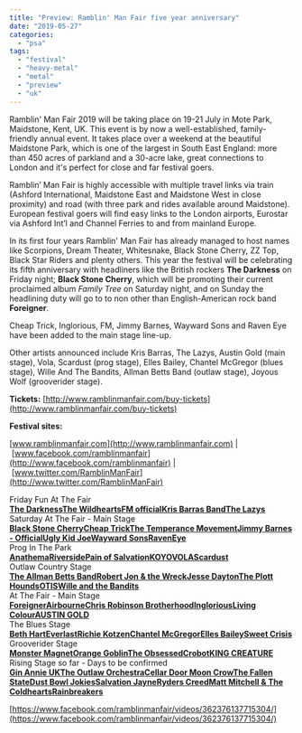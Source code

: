 ```yaml
---
title: "Preview: Ramblin' Man Fair five year anniversary"
date: "2019-05-27"
categories: 
  - "psa"
tags: 
  - "festival"
  - "heavy-metal"
  - "metal"
  - "preview"
  - "uk"
---
```


Ramblin' Man Fair 2019 will be taking place on 19-21 July in Mote Park, Maidstone, Kent, UK. This event is by now a well-established, family-friendly annual event. It takes place over a weekend at the beautiful Maidstone Park, which is one of the largest in South East England: more than 450 acres of parkland and a 30-acre lake, great connections to London and it's perfect for close and far festival goers.

Ramblin’ Man Fair is highly accessible with multiple travel links via train (Ashford International, Maidstone East and Maidstone West in close proximity) and road (with three park and rides available around Maidstone). European festival goers will find easy links to the London airports, Eurostar via Ashford Int’l and Channel Ferries to and from mainland Europe.

In its first four years Ramblin' Man Fair has already managed to host names like Scorpions, Dream Theater, Whitesnake, Black Stone Cherry, ZZ Top, Black Star Riders and plenty others. This year the festival will be celebrating its fifth anniversary with headliners like the British rockers **The Darkness** on Friday night; **Black Stone Cherry**, which will be promoting their current proclaimed album _Family Tree_ on Saturday night, and on Sunday the headlining duty will go to to non other than English-American rock band **Foreigner**.

Cheap Trick, Inglorious, FM, Jimmy Barnes, Wayward Sons and Raven Eye have been added to the main stage line-up.

Other artists announced include Kris Barras, The Lazys, Austin Gold (main stage), Vola, Scardust (prog stage), Elles Bailey, Chantel McGregor (blues stage), Wille And The Bandits, Allman Betts Band (outlaw stage), Joyous Wolf (grooverider stage).

**Tickets:** [http://www.ramblinmanfair.com/buy-tickets](http://www.ramblinmanfair.com/buy-tickets)

**Festival sites:**

[www.ramblinmanfair.com](http://www.ramblinmanfair.com) | [www.facebook.com/ramblinmanfair](http://www.facebook.com/ramblinmanfair) | [www.twitter.com/RamblinManFair](http://www.twitter.com/RamblinManFair)

Friday Fun At The Fair  
[**The Darkness**](https://www.facebook.com/thedarknessofficial/?__xts__%5B0%5D=68.ARC4I6TxKCW8DUQOeRZzSXNKzvWkVjUzVi4vGElw8zx7eu4iOmExtm7nHuDm3VrNxDpBvCaP0gCUDzEcw6GF1YJI39OBCeeL5Yq9b-44rxY_00UH-txQSBb1OQo0Frlq00QsmWAKbY9VRpptKNeTk3QygRksrj_TUsGh9YRgfWtIYCk_rymFzpGvSA2R6MQIIXWolKLI9YKshrN7dshSB6bp2HDC_gWutdVI75FPagu_B6DnidhkY7c3vtX-MshOS9F5gyVTbGriHPhwXRXSMLCPJCrFyea1DokZsr-1KbaSaJXQy2OeKXFH_BzzxtH-qNdQTVnsXXu2XSSYO3fli9ZHAQ)[**The Wildhearts**](https://www.facebook.com/TheWildhearts/?__xts__%5B0%5D=68.ARC4I6TxKCW8DUQOeRZzSXNKzvWkVjUzVi4vGElw8zx7eu4iOmExtm7nHuDm3VrNxDpBvCaP0gCUDzEcw6GF1YJI39OBCeeL5Yq9b-44rxY_00UH-txQSBb1OQo0Frlq00QsmWAKbY9VRpptKNeTk3QygRksrj_TUsGh9YRgfWtIYCk_rymFzpGvSA2R6MQIIXWolKLI9YKshrN7dshSB6bp2HDC_gWutdVI75FPagu_B6DnidhkY7c3vtX-MshOS9F5gyVTbGriHPhwXRXSMLCPJCrFyea1DokZsr-1KbaSaJXQy2OeKXFH_BzzxtH-qNdQTVnsXXu2XSSYO3fli9ZHAQ)[**FM official**](https://www.facebook.com/FMofficial/?__xts__%5B0%5D=68.ARC4I6TxKCW8DUQOeRZzSXNKzvWkVjUzVi4vGElw8zx7eu4iOmExtm7nHuDm3VrNxDpBvCaP0gCUDzEcw6GF1YJI39OBCeeL5Yq9b-44rxY_00UH-txQSBb1OQo0Frlq00QsmWAKbY9VRpptKNeTk3QygRksrj_TUsGh9YRgfWtIYCk_rymFzpGvSA2R6MQIIXWolKLI9YKshrN7dshSB6bp2HDC_gWutdVI75FPagu_B6DnidhkY7c3vtX-MshOS9F5gyVTbGriHPhwXRXSMLCPJCrFyea1DokZsr-1KbaSaJXQy2OeKXFH_BzzxtH-qNdQTVnsXXu2XSSYO3fli9ZHAQ)[**Kris Barras Band**](https://www.facebook.com/krisbarrasband/?__xts__%5B0%5D=68.ARC4I6TxKCW8DUQOeRZzSXNKzvWkVjUzVi4vGElw8zx7eu4iOmExtm7nHuDm3VrNxDpBvCaP0gCUDzEcw6GF1YJI39OBCeeL5Yq9b-44rxY_00UH-txQSBb1OQo0Frlq00QsmWAKbY9VRpptKNeTk3QygRksrj_TUsGh9YRgfWtIYCk_rymFzpGvSA2R6MQIIXWolKLI9YKshrN7dshSB6bp2HDC_gWutdVI75FPagu_B6DnidhkY7c3vtX-MshOS9F5gyVTbGriHPhwXRXSMLCPJCrFyea1DokZsr-1KbaSaJXQy2OeKXFH_BzzxtH-qNdQTVnsXXu2XSSYO3fli9ZHAQ)[**The Lazys**](https://www.facebook.com/thelazysofficial/?__xts__%5B0%5D=68.ARC4I6TxKCW8DUQOeRZzSXNKzvWkVjUzVi4vGElw8zx7eu4iOmExtm7nHuDm3VrNxDpBvCaP0gCUDzEcw6GF1YJI39OBCeeL5Yq9b-44rxY_00UH-txQSBb1OQo0Frlq00QsmWAKbY9VRpptKNeTk3QygRksrj_TUsGh9YRgfWtIYCk_rymFzpGvSA2R6MQIIXWolKLI9YKshrN7dshSB6bp2HDC_gWutdVI75FPagu_B6DnidhkY7c3vtX-MshOS9F5gyVTbGriHPhwXRXSMLCPJCrFyea1DokZsr-1KbaSaJXQy2OeKXFH_BzzxtH-qNdQTVnsXXu2XSSYO3fli9ZHAQ)  
Saturday At The Fair - Main Stage  
[**Black Stone Cherry**](https://www.facebook.com/blackstonecherry/?__xts__%5B0%5D=68.ARC4I6TxKCW8DUQOeRZzSXNKzvWkVjUzVi4vGElw8zx7eu4iOmExtm7nHuDm3VrNxDpBvCaP0gCUDzEcw6GF1YJI39OBCeeL5Yq9b-44rxY_00UH-txQSBb1OQo0Frlq00QsmWAKbY9VRpptKNeTk3QygRksrj_TUsGh9YRgfWtIYCk_rymFzpGvSA2R6MQIIXWolKLI9YKshrN7dshSB6bp2HDC_gWutdVI75FPagu_B6DnidhkY7c3vtX-MshOS9F5gyVTbGriHPhwXRXSMLCPJCrFyea1DokZsr-1KbaSaJXQy2OeKXFH_BzzxtH-qNdQTVnsXXu2XSSYO3fli9ZHAQ)[**Cheap Trick**](https://www.facebook.com/cheaptrick/?__xts__%5B0%5D=68.ARC4I6TxKCW8DUQOeRZzSXNKzvWkVjUzVi4vGElw8zx7eu4iOmExtm7nHuDm3VrNxDpBvCaP0gCUDzEcw6GF1YJI39OBCeeL5Yq9b-44rxY_00UH-txQSBb1OQo0Frlq00QsmWAKbY9VRpptKNeTk3QygRksrj_TUsGh9YRgfWtIYCk_rymFzpGvSA2R6MQIIXWolKLI9YKshrN7dshSB6bp2HDC_gWutdVI75FPagu_B6DnidhkY7c3vtX-MshOS9F5gyVTbGriHPhwXRXSMLCPJCrFyea1DokZsr-1KbaSaJXQy2OeKXFH_BzzxtH-qNdQTVnsXXu2XSSYO3fli9ZHAQ)[**The Temperance Movement**](https://www.facebook.com/TheTemperanceMovement/?__xts__%5B0%5D=68.ARC4I6TxKCW8DUQOeRZzSXNKzvWkVjUzVi4vGElw8zx7eu4iOmExtm7nHuDm3VrNxDpBvCaP0gCUDzEcw6GF1YJI39OBCeeL5Yq9b-44rxY_00UH-txQSBb1OQo0Frlq00QsmWAKbY9VRpptKNeTk3QygRksrj_TUsGh9YRgfWtIYCk_rymFzpGvSA2R6MQIIXWolKLI9YKshrN7dshSB6bp2HDC_gWutdVI75FPagu_B6DnidhkY7c3vtX-MshOS9F5gyVTbGriHPhwXRXSMLCPJCrFyea1DokZsr-1KbaSaJXQy2OeKXFH_BzzxtH-qNdQTVnsXXu2XSSYO3fli9ZHAQ)[**Jimmy Barnes - Official**](https://www.facebook.com/jimmybarnesofficial/?__xts__%5B0%5D=68.ARC4I6TxKCW8DUQOeRZzSXNKzvWkVjUzVi4vGElw8zx7eu4iOmExtm7nHuDm3VrNxDpBvCaP0gCUDzEcw6GF1YJI39OBCeeL5Yq9b-44rxY_00UH-txQSBb1OQo0Frlq00QsmWAKbY9VRpptKNeTk3QygRksrj_TUsGh9YRgfWtIYCk_rymFzpGvSA2R6MQIIXWolKLI9YKshrN7dshSB6bp2HDC_gWutdVI75FPagu_B6DnidhkY7c3vtX-MshOS9F5gyVTbGriHPhwXRXSMLCPJCrFyea1DokZsr-1KbaSaJXQy2OeKXFH_BzzxtH-qNdQTVnsXXu2XSSYO3fli9ZHAQ)[**Ugly Kid Joe**](https://www.facebook.com/uglykidjoetheband/?__xts__%5B0%5D=68.ARC4I6TxKCW8DUQOeRZzSXNKzvWkVjUzVi4vGElw8zx7eu4iOmExtm7nHuDm3VrNxDpBvCaP0gCUDzEcw6GF1YJI39OBCeeL5Yq9b-44rxY_00UH-txQSBb1OQo0Frlq00QsmWAKbY9VRpptKNeTk3QygRksrj_TUsGh9YRgfWtIYCk_rymFzpGvSA2R6MQIIXWolKLI9YKshrN7dshSB6bp2HDC_gWutdVI75FPagu_B6DnidhkY7c3vtX-MshOS9F5gyVTbGriHPhwXRXSMLCPJCrFyea1DokZsr-1KbaSaJXQy2OeKXFH_BzzxtH-qNdQTVnsXXu2XSSYO3fli9ZHAQ)[**Wayward Sons**](https://www.facebook.com/waywardsonsbanduk/?__xts__%5B0%5D=68.ARC4I6TxKCW8DUQOeRZzSXNKzvWkVjUzVi4vGElw8zx7eu4iOmExtm7nHuDm3VrNxDpBvCaP0gCUDzEcw6GF1YJI39OBCeeL5Yq9b-44rxY_00UH-txQSBb1OQo0Frlq00QsmWAKbY9VRpptKNeTk3QygRksrj_TUsGh9YRgfWtIYCk_rymFzpGvSA2R6MQIIXWolKLI9YKshrN7dshSB6bp2HDC_gWutdVI75FPagu_B6DnidhkY7c3vtX-MshOS9F5gyVTbGriHPhwXRXSMLCPJCrFyea1DokZsr-1KbaSaJXQy2OeKXFH_BzzxtH-qNdQTVnsXXu2XSSYO3fli9ZHAQ)[**RavenEye**](https://www.facebook.com/ItsRavenEye/?__xts__%5B0%5D=68.ARC4I6TxKCW8DUQOeRZzSXNKzvWkVjUzVi4vGElw8zx7eu4iOmExtm7nHuDm3VrNxDpBvCaP0gCUDzEcw6GF1YJI39OBCeeL5Yq9b-44rxY_00UH-txQSBb1OQo0Frlq00QsmWAKbY9VRpptKNeTk3QygRksrj_TUsGh9YRgfWtIYCk_rymFzpGvSA2R6MQIIXWolKLI9YKshrN7dshSB6bp2HDC_gWutdVI75FPagu_B6DnidhkY7c3vtX-MshOS9F5gyVTbGriHPhwXRXSMLCPJCrFyea1DokZsr-1KbaSaJXQy2OeKXFH_BzzxtH-qNdQTVnsXXu2XSSYO3fli9ZHAQ)  
Prog In The Park  
[**Anathema**](https://www.facebook.com/anathemamusic/?__xts__%5B0%5D=68.ARC4I6TxKCW8DUQOeRZzSXNKzvWkVjUzVi4vGElw8zx7eu4iOmExtm7nHuDm3VrNxDpBvCaP0gCUDzEcw6GF1YJI39OBCeeL5Yq9b-44rxY_00UH-txQSBb1OQo0Frlq00QsmWAKbY9VRpptKNeTk3QygRksrj_TUsGh9YRgfWtIYCk_rymFzpGvSA2R6MQIIXWolKLI9YKshrN7dshSB6bp2HDC_gWutdVI75FPagu_B6DnidhkY7c3vtX-MshOS9F5gyVTbGriHPhwXRXSMLCPJCrFyea1DokZsr-1KbaSaJXQy2OeKXFH_BzzxtH-qNdQTVnsXXu2XSSYO3fli9ZHAQ)[**Riverside**](https://www.facebook.com/Riversidepl/?__xts__%5B0%5D=68.ARC4I6TxKCW8DUQOeRZzSXNKzvWkVjUzVi4vGElw8zx7eu4iOmExtm7nHuDm3VrNxDpBvCaP0gCUDzEcw6GF1YJI39OBCeeL5Yq9b-44rxY_00UH-txQSBb1OQo0Frlq00QsmWAKbY9VRpptKNeTk3QygRksrj_TUsGh9YRgfWtIYCk_rymFzpGvSA2R6MQIIXWolKLI9YKshrN7dshSB6bp2HDC_gWutdVI75FPagu_B6DnidhkY7c3vtX-MshOS9F5gyVTbGriHPhwXRXSMLCPJCrFyea1DokZsr-1KbaSaJXQy2OeKXFH_BzzxtH-qNdQTVnsXXu2XSSYO3fli9ZHAQ)[**Pain of Salvation**](https://www.facebook.com/Painofsalvation/?__xts__%5B0%5D=68.ARC4I6TxKCW8DUQOeRZzSXNKzvWkVjUzVi4vGElw8zx7eu4iOmExtm7nHuDm3VrNxDpBvCaP0gCUDzEcw6GF1YJI39OBCeeL5Yq9b-44rxY_00UH-txQSBb1OQo0Frlq00QsmWAKbY9VRpptKNeTk3QygRksrj_TUsGh9YRgfWtIYCk_rymFzpGvSA2R6MQIIXWolKLI9YKshrN7dshSB6bp2HDC_gWutdVI75FPagu_B6DnidhkY7c3vtX-MshOS9F5gyVTbGriHPhwXRXSMLCPJCrFyea1DokZsr-1KbaSaJXQy2OeKXFH_BzzxtH-qNdQTVnsXXu2XSSYO3fli9ZHAQ)[**KOYO**](https://www.facebook.com/koyoband/?__xts__%5B0%5D=68.ARC4I6TxKCW8DUQOeRZzSXNKzvWkVjUzVi4vGElw8zx7eu4iOmExtm7nHuDm3VrNxDpBvCaP0gCUDzEcw6GF1YJI39OBCeeL5Yq9b-44rxY_00UH-txQSBb1OQo0Frlq00QsmWAKbY9VRpptKNeTk3QygRksrj_TUsGh9YRgfWtIYCk_rymFzpGvSA2R6MQIIXWolKLI9YKshrN7dshSB6bp2HDC_gWutdVI75FPagu_B6DnidhkY7c3vtX-MshOS9F5gyVTbGriHPhwXRXSMLCPJCrFyea1DokZsr-1KbaSaJXQy2OeKXFH_BzzxtH-qNdQTVnsXXu2XSSYO3fli9ZHAQ)[**VOLA**](https://www.facebook.com/volaband/?__xts__%5B0%5D=68.ARC4I6TxKCW8DUQOeRZzSXNKzvWkVjUzVi4vGElw8zx7eu4iOmExtm7nHuDm3VrNxDpBvCaP0gCUDzEcw6GF1YJI39OBCeeL5Yq9b-44rxY_00UH-txQSBb1OQo0Frlq00QsmWAKbY9VRpptKNeTk3QygRksrj_TUsGh9YRgfWtIYCk_rymFzpGvSA2R6MQIIXWolKLI9YKshrN7dshSB6bp2HDC_gWutdVI75FPagu_B6DnidhkY7c3vtX-MshOS9F5gyVTbGriHPhwXRXSMLCPJCrFyea1DokZsr-1KbaSaJXQy2OeKXFH_BzzxtH-qNdQTVnsXXu2XSSYO3fli9ZHAQ)[**Scardust**](https://www.facebook.com/ScardustOfficial/?__xts__%5B0%5D=68.ARC4I6TxKCW8DUQOeRZzSXNKzvWkVjUzVi4vGElw8zx7eu4iOmExtm7nHuDm3VrNxDpBvCaP0gCUDzEcw6GF1YJI39OBCeeL5Yq9b-44rxY_00UH-txQSBb1OQo0Frlq00QsmWAKbY9VRpptKNeTk3QygRksrj_TUsGh9YRgfWtIYCk_rymFzpGvSA2R6MQIIXWolKLI9YKshrN7dshSB6bp2HDC_gWutdVI75FPagu_B6DnidhkY7c3vtX-MshOS9F5gyVTbGriHPhwXRXSMLCPJCrFyea1DokZsr-1KbaSaJXQy2OeKXFH_BzzxtH-qNdQTVnsXXu2XSSYO3fli9ZHAQ)  
Outlaw Country Stage  
[**The Allman Betts Band**](https://www.facebook.com/AllmanBettsBand/?__xts__%5B0%5D=68.ARC4I6TxKCW8DUQOeRZzSXNKzvWkVjUzVi4vGElw8zx7eu4iOmExtm7nHuDm3VrNxDpBvCaP0gCUDzEcw6GF1YJI39OBCeeL5Yq9b-44rxY_00UH-txQSBb1OQo0Frlq00QsmWAKbY9VRpptKNeTk3QygRksrj_TUsGh9YRgfWtIYCk_rymFzpGvSA2R6MQIIXWolKLI9YKshrN7dshSB6bp2HDC_gWutdVI75FPagu_B6DnidhkY7c3vtX-MshOS9F5gyVTbGriHPhwXRXSMLCPJCrFyea1DokZsr-1KbaSaJXQy2OeKXFH_BzzxtH-qNdQTVnsXXu2XSSYO3fli9ZHAQ)[**Robert Jon & the Wreck**](https://www.facebook.com/Robertjonandthewreck/?__xts__%5B0%5D=68.ARC4I6TxKCW8DUQOeRZzSXNKzvWkVjUzVi4vGElw8zx7eu4iOmExtm7nHuDm3VrNxDpBvCaP0gCUDzEcw6GF1YJI39OBCeeL5Yq9b-44rxY_00UH-txQSBb1OQo0Frlq00QsmWAKbY9VRpptKNeTk3QygRksrj_TUsGh9YRgfWtIYCk_rymFzpGvSA2R6MQIIXWolKLI9YKshrN7dshSB6bp2HDC_gWutdVI75FPagu_B6DnidhkY7c3vtX-MshOS9F5gyVTbGriHPhwXRXSMLCPJCrFyea1DokZsr-1KbaSaJXQy2OeKXFH_BzzxtH-qNdQTVnsXXu2XSSYO3fli9ZHAQ)[**Jesse Dayton**](https://www.facebook.com/JesseDaytonHardcharger/?__xts__%5B0%5D=68.ARC4I6TxKCW8DUQOeRZzSXNKzvWkVjUzVi4vGElw8zx7eu4iOmExtm7nHuDm3VrNxDpBvCaP0gCUDzEcw6GF1YJI39OBCeeL5Yq9b-44rxY_00UH-txQSBb1OQo0Frlq00QsmWAKbY9VRpptKNeTk3QygRksrj_TUsGh9YRgfWtIYCk_rymFzpGvSA2R6MQIIXWolKLI9YKshrN7dshSB6bp2HDC_gWutdVI75FPagu_B6DnidhkY7c3vtX-MshOS9F5gyVTbGriHPhwXRXSMLCPJCrFyea1DokZsr-1KbaSaJXQy2OeKXFH_BzzxtH-qNdQTVnsXXu2XSSYO3fli9ZHAQ)[**The Plott Hounds**](https://www.facebook.com/theplotthounds/?__xts__%5B0%5D=68.ARC4I6TxKCW8DUQOeRZzSXNKzvWkVjUzVi4vGElw8zx7eu4iOmExtm7nHuDm3VrNxDpBvCaP0gCUDzEcw6GF1YJI39OBCeeL5Yq9b-44rxY_00UH-txQSBb1OQo0Frlq00QsmWAKbY9VRpptKNeTk3QygRksrj_TUsGh9YRgfWtIYCk_rymFzpGvSA2R6MQIIXWolKLI9YKshrN7dshSB6bp2HDC_gWutdVI75FPagu_B6DnidhkY7c3vtX-MshOS9F5gyVTbGriHPhwXRXSMLCPJCrFyea1DokZsr-1KbaSaJXQy2OeKXFH_BzzxtH-qNdQTVnsXXu2XSSYO3fli9ZHAQ)[**OTIS**](https://www.facebook.com/theotisband/?__xts__%5B0%5D=68.ARC4I6TxKCW8DUQOeRZzSXNKzvWkVjUzVi4vGElw8zx7eu4iOmExtm7nHuDm3VrNxDpBvCaP0gCUDzEcw6GF1YJI39OBCeeL5Yq9b-44rxY_00UH-txQSBb1OQo0Frlq00QsmWAKbY9VRpptKNeTk3QygRksrj_TUsGh9YRgfWtIYCk_rymFzpGvSA2R6MQIIXWolKLI9YKshrN7dshSB6bp2HDC_gWutdVI75FPagu_B6DnidhkY7c3vtX-MshOS9F5gyVTbGriHPhwXRXSMLCPJCrFyea1DokZsr-1KbaSaJXQy2OeKXFH_BzzxtH-qNdQTVnsXXu2XSSYO3fli9ZHAQ)[**Wille and the Bandits**](https://www.facebook.com/willeandthebandits.official/?__xts__%5B0%5D=68.ARC4I6TxKCW8DUQOeRZzSXNKzvWkVjUzVi4vGElw8zx7eu4iOmExtm7nHuDm3VrNxDpBvCaP0gCUDzEcw6GF1YJI39OBCeeL5Yq9b-44rxY_00UH-txQSBb1OQo0Frlq00QsmWAKbY9VRpptKNeTk3QygRksrj_TUsGh9YRgfWtIYCk_rymFzpGvSA2R6MQIIXWolKLI9YKshrN7dshSB6bp2HDC_gWutdVI75FPagu_B6DnidhkY7c3vtX-MshOS9F5gyVTbGriHPhwXRXSMLCPJCrFyea1DokZsr-1KbaSaJXQy2OeKXFH_BzzxtH-qNdQTVnsXXu2XSSYO3fli9ZHAQ)  
At The Fair - Main Stage  
[**Foreigner**](https://www.facebook.com/Foreigner/?__xts__%5B0%5D=68.ARC4I6TxKCW8DUQOeRZzSXNKzvWkVjUzVi4vGElw8zx7eu4iOmExtm7nHuDm3VrNxDpBvCaP0gCUDzEcw6GF1YJI39OBCeeL5Yq9b-44rxY_00UH-txQSBb1OQo0Frlq00QsmWAKbY9VRpptKNeTk3QygRksrj_TUsGh9YRgfWtIYCk_rymFzpGvSA2R6MQIIXWolKLI9YKshrN7dshSB6bp2HDC_gWutdVI75FPagu_B6DnidhkY7c3vtX-MshOS9F5gyVTbGriHPhwXRXSMLCPJCrFyea1DokZsr-1KbaSaJXQy2OeKXFH_BzzxtH-qNdQTVnsXXu2XSSYO3fli9ZHAQ)[**Airbourne**](https://www.facebook.com/airbournerock/?__xts__%5B0%5D=68.ARC4I6TxKCW8DUQOeRZzSXNKzvWkVjUzVi4vGElw8zx7eu4iOmExtm7nHuDm3VrNxDpBvCaP0gCUDzEcw6GF1YJI39OBCeeL5Yq9b-44rxY_00UH-txQSBb1OQo0Frlq00QsmWAKbY9VRpptKNeTk3QygRksrj_TUsGh9YRgfWtIYCk_rymFzpGvSA2R6MQIIXWolKLI9YKshrN7dshSB6bp2HDC_gWutdVI75FPagu_B6DnidhkY7c3vtX-MshOS9F5gyVTbGriHPhwXRXSMLCPJCrFyea1DokZsr-1KbaSaJXQy2OeKXFH_BzzxtH-qNdQTVnsXXu2XSSYO3fli9ZHAQ)[**Chris Robinson Brotherhood**](https://www.facebook.com/CRBrotherhood/?__xts__%5B0%5D=68.ARC4I6TxKCW8DUQOeRZzSXNKzvWkVjUzVi4vGElw8zx7eu4iOmExtm7nHuDm3VrNxDpBvCaP0gCUDzEcw6GF1YJI39OBCeeL5Yq9b-44rxY_00UH-txQSBb1OQo0Frlq00QsmWAKbY9VRpptKNeTk3QygRksrj_TUsGh9YRgfWtIYCk_rymFzpGvSA2R6MQIIXWolKLI9YKshrN7dshSB6bp2HDC_gWutdVI75FPagu_B6DnidhkY7c3vtX-MshOS9F5gyVTbGriHPhwXRXSMLCPJCrFyea1DokZsr-1KbaSaJXQy2OeKXFH_BzzxtH-qNdQTVnsXXu2XSSYO3fli9ZHAQ)[**Inglorious**](https://www.facebook.com/weareinglorious/?__xts__%5B0%5D=68.ARC4I6TxKCW8DUQOeRZzSXNKzvWkVjUzVi4vGElw8zx7eu4iOmExtm7nHuDm3VrNxDpBvCaP0gCUDzEcw6GF1YJI39OBCeeL5Yq9b-44rxY_00UH-txQSBb1OQo0Frlq00QsmWAKbY9VRpptKNeTk3QygRksrj_TUsGh9YRgfWtIYCk_rymFzpGvSA2R6MQIIXWolKLI9YKshrN7dshSB6bp2HDC_gWutdVI75FPagu_B6DnidhkY7c3vtX-MshOS9F5gyVTbGriHPhwXRXSMLCPJCrFyea1DokZsr-1KbaSaJXQy2OeKXFH_BzzxtH-qNdQTVnsXXu2XSSYO3fli9ZHAQ)[**Living Colour**](https://www.facebook.com/LivingColour/?__xts__%5B0%5D=68.ARC4I6TxKCW8DUQOeRZzSXNKzvWkVjUzVi4vGElw8zx7eu4iOmExtm7nHuDm3VrNxDpBvCaP0gCUDzEcw6GF1YJI39OBCeeL5Yq9b-44rxY_00UH-txQSBb1OQo0Frlq00QsmWAKbY9VRpptKNeTk3QygRksrj_TUsGh9YRgfWtIYCk_rymFzpGvSA2R6MQIIXWolKLI9YKshrN7dshSB6bp2HDC_gWutdVI75FPagu_B6DnidhkY7c3vtX-MshOS9F5gyVTbGriHPhwXRXSMLCPJCrFyea1DokZsr-1KbaSaJXQy2OeKXFH_BzzxtH-qNdQTVnsXXu2XSSYO3fli9ZHAQ)[**AUSTIN GOLD**](https://www.facebook.com/AustinGoldBand/?__xts__%5B0%5D=68.ARC4I6TxKCW8DUQOeRZzSXNKzvWkVjUzVi4vGElw8zx7eu4iOmExtm7nHuDm3VrNxDpBvCaP0gCUDzEcw6GF1YJI39OBCeeL5Yq9b-44rxY_00UH-txQSBb1OQo0Frlq00QsmWAKbY9VRpptKNeTk3QygRksrj_TUsGh9YRgfWtIYCk_rymFzpGvSA2R6MQIIXWolKLI9YKshrN7dshSB6bp2HDC_gWutdVI75FPagu_B6DnidhkY7c3vtX-MshOS9F5gyVTbGriHPhwXRXSMLCPJCrFyea1DokZsr-1KbaSaJXQy2OeKXFH_BzzxtH-qNdQTVnsXXu2XSSYO3fli9ZHAQ)  
The Blues Stage  
[**Beth Hart**](https://www.facebook.com/officialbethhart/?__xts__%5B0%5D=68.ARC4I6TxKCW8DUQOeRZzSXNKzvWkVjUzVi4vGElw8zx7eu4iOmExtm7nHuDm3VrNxDpBvCaP0gCUDzEcw6GF1YJI39OBCeeL5Yq9b-44rxY_00UH-txQSBb1OQo0Frlq00QsmWAKbY9VRpptKNeTk3QygRksrj_TUsGh9YRgfWtIYCk_rymFzpGvSA2R6MQIIXWolKLI9YKshrN7dshSB6bp2HDC_gWutdVI75FPagu_B6DnidhkY7c3vtX-MshOS9F5gyVTbGriHPhwXRXSMLCPJCrFyea1DokZsr-1KbaSaJXQy2OeKXFH_BzzxtH-qNdQTVnsXXu2XSSYO3fli9ZHAQ)[**Everlast**](https://www.facebook.com/everlastmusic/?__xts__%5B0%5D=68.ARC4I6TxKCW8DUQOeRZzSXNKzvWkVjUzVi4vGElw8zx7eu4iOmExtm7nHuDm3VrNxDpBvCaP0gCUDzEcw6GF1YJI39OBCeeL5Yq9b-44rxY_00UH-txQSBb1OQo0Frlq00QsmWAKbY9VRpptKNeTk3QygRksrj_TUsGh9YRgfWtIYCk_rymFzpGvSA2R6MQIIXWolKLI9YKshrN7dshSB6bp2HDC_gWutdVI75FPagu_B6DnidhkY7c3vtX-MshOS9F5gyVTbGriHPhwXRXSMLCPJCrFyea1DokZsr-1KbaSaJXQy2OeKXFH_BzzxtH-qNdQTVnsXXu2XSSYO3fli9ZHAQ)[**Richie Kotzen**](https://www.facebook.com/richiekotzenmusic/?__xts__%5B0%5D=68.ARC4I6TxKCW8DUQOeRZzSXNKzvWkVjUzVi4vGElw8zx7eu4iOmExtm7nHuDm3VrNxDpBvCaP0gCUDzEcw6GF1YJI39OBCeeL5Yq9b-44rxY_00UH-txQSBb1OQo0Frlq00QsmWAKbY9VRpptKNeTk3QygRksrj_TUsGh9YRgfWtIYCk_rymFzpGvSA2R6MQIIXWolKLI9YKshrN7dshSB6bp2HDC_gWutdVI75FPagu_B6DnidhkY7c3vtX-MshOS9F5gyVTbGriHPhwXRXSMLCPJCrFyea1DokZsr-1KbaSaJXQy2OeKXFH_BzzxtH-qNdQTVnsXXu2XSSYO3fli9ZHAQ)[**Chantel McGregor**](https://www.facebook.com/chantelmcgregor.co.uk/?__xts__%5B0%5D=68.ARC4I6TxKCW8DUQOeRZzSXNKzvWkVjUzVi4vGElw8zx7eu4iOmExtm7nHuDm3VrNxDpBvCaP0gCUDzEcw6GF1YJI39OBCeeL5Yq9b-44rxY_00UH-txQSBb1OQo0Frlq00QsmWAKbY9VRpptKNeTk3QygRksrj_TUsGh9YRgfWtIYCk_rymFzpGvSA2R6MQIIXWolKLI9YKshrN7dshSB6bp2HDC_gWutdVI75FPagu_B6DnidhkY7c3vtX-MshOS9F5gyVTbGriHPhwXRXSMLCPJCrFyea1DokZsr-1KbaSaJXQy2OeKXFH_BzzxtH-qNdQTVnsXXu2XSSYO3fli9ZHAQ)[**Elles Bailey**](https://www.facebook.com/ellesbailey/?__xts__%5B0%5D=68.ARC4I6TxKCW8DUQOeRZzSXNKzvWkVjUzVi4vGElw8zx7eu4iOmExtm7nHuDm3VrNxDpBvCaP0gCUDzEcw6GF1YJI39OBCeeL5Yq9b-44rxY_00UH-txQSBb1OQo0Frlq00QsmWAKbY9VRpptKNeTk3QygRksrj_TUsGh9YRgfWtIYCk_rymFzpGvSA2R6MQIIXWolKLI9YKshrN7dshSB6bp2HDC_gWutdVI75FPagu_B6DnidhkY7c3vtX-MshOS9F5gyVTbGriHPhwXRXSMLCPJCrFyea1DokZsr-1KbaSaJXQy2OeKXFH_BzzxtH-qNdQTVnsXXu2XSSYO3fli9ZHAQ)[**Sweet Crisis**](https://www.facebook.com/sweetcrisisband/?__xts__%5B0%5D=68.ARC4I6TxKCW8DUQOeRZzSXNKzvWkVjUzVi4vGElw8zx7eu4iOmExtm7nHuDm3VrNxDpBvCaP0gCUDzEcw6GF1YJI39OBCeeL5Yq9b-44rxY_00UH-txQSBb1OQo0Frlq00QsmWAKbY9VRpptKNeTk3QygRksrj_TUsGh9YRgfWtIYCk_rymFzpGvSA2R6MQIIXWolKLI9YKshrN7dshSB6bp2HDC_gWutdVI75FPagu_B6DnidhkY7c3vtX-MshOS9F5gyVTbGriHPhwXRXSMLCPJCrFyea1DokZsr-1KbaSaJXQy2OeKXFH_BzzxtH-qNdQTVnsXXu2XSSYO3fli9ZHAQ)  
Grooverider Stage  
[**Monster Magnet**](https://www.facebook.com/monstermagnet/?__xts__%5B0%5D=68.ARC4I6TxKCW8DUQOeRZzSXNKzvWkVjUzVi4vGElw8zx7eu4iOmExtm7nHuDm3VrNxDpBvCaP0gCUDzEcw6GF1YJI39OBCeeL5Yq9b-44rxY_00UH-txQSBb1OQo0Frlq00QsmWAKbY9VRpptKNeTk3QygRksrj_TUsGh9YRgfWtIYCk_rymFzpGvSA2R6MQIIXWolKLI9YKshrN7dshSB6bp2HDC_gWutdVI75FPagu_B6DnidhkY7c3vtX-MshOS9F5gyVTbGriHPhwXRXSMLCPJCrFyea1DokZsr-1KbaSaJXQy2OeKXFH_BzzxtH-qNdQTVnsXXu2XSSYO3fli9ZHAQ)[**Orange Goblin**](https://www.facebook.com/orangegoblinofficial/?__xts__%5B0%5D=68.ARC4I6TxKCW8DUQOeRZzSXNKzvWkVjUzVi4vGElw8zx7eu4iOmExtm7nHuDm3VrNxDpBvCaP0gCUDzEcw6GF1YJI39OBCeeL5Yq9b-44rxY_00UH-txQSBb1OQo0Frlq00QsmWAKbY9VRpptKNeTk3QygRksrj_TUsGh9YRgfWtIYCk_rymFzpGvSA2R6MQIIXWolKLI9YKshrN7dshSB6bp2HDC_gWutdVI75FPagu_B6DnidhkY7c3vtX-MshOS9F5gyVTbGriHPhwXRXSMLCPJCrFyea1DokZsr-1KbaSaJXQy2OeKXFH_BzzxtH-qNdQTVnsXXu2XSSYO3fli9ZHAQ)[**The Obsessed**](https://www.facebook.com/TheObsessedOfficial/?__xts__%5B0%5D=68.ARC4I6TxKCW8DUQOeRZzSXNKzvWkVjUzVi4vGElw8zx7eu4iOmExtm7nHuDm3VrNxDpBvCaP0gCUDzEcw6GF1YJI39OBCeeL5Yq9b-44rxY_00UH-txQSBb1OQo0Frlq00QsmWAKbY9VRpptKNeTk3QygRksrj_TUsGh9YRgfWtIYCk_rymFzpGvSA2R6MQIIXWolKLI9YKshrN7dshSB6bp2HDC_gWutdVI75FPagu_B6DnidhkY7c3vtX-MshOS9F5gyVTbGriHPhwXRXSMLCPJCrFyea1DokZsr-1KbaSaJXQy2OeKXFH_BzzxtH-qNdQTVnsXXu2XSSYO3fli9ZHAQ)[**Crobot**](https://www.facebook.com/Crobotband/?__xts__%5B0%5D=68.ARC4I6TxKCW8DUQOeRZzSXNKzvWkVjUzVi4vGElw8zx7eu4iOmExtm7nHuDm3VrNxDpBvCaP0gCUDzEcw6GF1YJI39OBCeeL5Yq9b-44rxY_00UH-txQSBb1OQo0Frlq00QsmWAKbY9VRpptKNeTk3QygRksrj_TUsGh9YRgfWtIYCk_rymFzpGvSA2R6MQIIXWolKLI9YKshrN7dshSB6bp2HDC_gWutdVI75FPagu_B6DnidhkY7c3vtX-MshOS9F5gyVTbGriHPhwXRXSMLCPJCrFyea1DokZsr-1KbaSaJXQy2OeKXFH_BzzxtH-qNdQTVnsXXu2XSSYO3fli9ZHAQ)[**KING CREATURE**](https://www.facebook.com/KingCreature/?__xts__%5B0%5D=68.ARC4I6TxKCW8DUQOeRZzSXNKzvWkVjUzVi4vGElw8zx7eu4iOmExtm7nHuDm3VrNxDpBvCaP0gCUDzEcw6GF1YJI39OBCeeL5Yq9b-44rxY_00UH-txQSBb1OQo0Frlq00QsmWAKbY9VRpptKNeTk3QygRksrj_TUsGh9YRgfWtIYCk_rymFzpGvSA2R6MQIIXWolKLI9YKshrN7dshSB6bp2HDC_gWutdVI75FPagu_B6DnidhkY7c3vtX-MshOS9F5gyVTbGriHPhwXRXSMLCPJCrFyea1DokZsr-1KbaSaJXQy2OeKXFH_BzzxtH-qNdQTVnsXXu2XSSYO3fli9ZHAQ)  
Rising Stage so far - Days to be confirmed  
[**Gin Annie UK**](https://www.facebook.com/GinAnnieUK/?__xts__%5B0%5D=68.ARC4I6TxKCW8DUQOeRZzSXNKzvWkVjUzVi4vGElw8zx7eu4iOmExtm7nHuDm3VrNxDpBvCaP0gCUDzEcw6GF1YJI39OBCeeL5Yq9b-44rxY_00UH-txQSBb1OQo0Frlq00QsmWAKbY9VRpptKNeTk3QygRksrj_TUsGh9YRgfWtIYCk_rymFzpGvSA2R6MQIIXWolKLI9YKshrN7dshSB6bp2HDC_gWutdVI75FPagu_B6DnidhkY7c3vtX-MshOS9F5gyVTbGriHPhwXRXSMLCPJCrFyea1DokZsr-1KbaSaJXQy2OeKXFH_BzzxtH-qNdQTVnsXXu2XSSYO3fli9ZHAQ)[**The Outlaw Orchestra**](https://www.facebook.com/theoutlaworchestra/?__xts__%5B0%5D=68.ARC4I6TxKCW8DUQOeRZzSXNKzvWkVjUzVi4vGElw8zx7eu4iOmExtm7nHuDm3VrNxDpBvCaP0gCUDzEcw6GF1YJI39OBCeeL5Yq9b-44rxY_00UH-txQSBb1OQo0Frlq00QsmWAKbY9VRpptKNeTk3QygRksrj_TUsGh9YRgfWtIYCk_rymFzpGvSA2R6MQIIXWolKLI9YKshrN7dshSB6bp2HDC_gWutdVI75FPagu_B6DnidhkY7c3vtX-MshOS9F5gyVTbGriHPhwXRXSMLCPJCrFyea1DokZsr-1KbaSaJXQy2OeKXFH_BzzxtH-qNdQTVnsXXu2XSSYO3fli9ZHAQ)[**Cellar Door Moon Crow**](https://www.facebook.com/cellardoormooncrow/?__xts__%5B0%5D=68.ARC4I6TxKCW8DUQOeRZzSXNKzvWkVjUzVi4vGElw8zx7eu4iOmExtm7nHuDm3VrNxDpBvCaP0gCUDzEcw6GF1YJI39OBCeeL5Yq9b-44rxY_00UH-txQSBb1OQo0Frlq00QsmWAKbY9VRpptKNeTk3QygRksrj_TUsGh9YRgfWtIYCk_rymFzpGvSA2R6MQIIXWolKLI9YKshrN7dshSB6bp2HDC_gWutdVI75FPagu_B6DnidhkY7c3vtX-MshOS9F5gyVTbGriHPhwXRXSMLCPJCrFyea1DokZsr-1KbaSaJXQy2OeKXFH_BzzxtH-qNdQTVnsXXu2XSSYO3fli9ZHAQ)[**The Fallen State**](https://www.facebook.com/thefallenstate/?__xts__%5B0%5D=68.ARC4I6TxKCW8DUQOeRZzSXNKzvWkVjUzVi4vGElw8zx7eu4iOmExtm7nHuDm3VrNxDpBvCaP0gCUDzEcw6GF1YJI39OBCeeL5Yq9b-44rxY_00UH-txQSBb1OQo0Frlq00QsmWAKbY9VRpptKNeTk3QygRksrj_TUsGh9YRgfWtIYCk_rymFzpGvSA2R6MQIIXWolKLI9YKshrN7dshSB6bp2HDC_gWutdVI75FPagu_B6DnidhkY7c3vtX-MshOS9F5gyVTbGriHPhwXRXSMLCPJCrFyea1DokZsr-1KbaSaJXQy2OeKXFH_BzzxtH-qNdQTVnsXXu2XSSYO3fli9ZHAQ)[**Dust Bowl Jokies**](https://www.facebook.com/dustbowljokies/?__xts__%5B0%5D=68.ARC4I6TxKCW8DUQOeRZzSXNKzvWkVjUzVi4vGElw8zx7eu4iOmExtm7nHuDm3VrNxDpBvCaP0gCUDzEcw6GF1YJI39OBCeeL5Yq9b-44rxY_00UH-txQSBb1OQo0Frlq00QsmWAKbY9VRpptKNeTk3QygRksrj_TUsGh9YRgfWtIYCk_rymFzpGvSA2R6MQIIXWolKLI9YKshrN7dshSB6bp2HDC_gWutdVI75FPagu_B6DnidhkY7c3vtX-MshOS9F5gyVTbGriHPhwXRXSMLCPJCrFyea1DokZsr-1KbaSaJXQy2OeKXFH_BzzxtH-qNdQTVnsXXu2XSSYO3fli9ZHAQ)[**Salvation Jayne**](https://www.facebook.com/salvationjayne/?__xts__%5B0%5D=68.ARC4I6TxKCW8DUQOeRZzSXNKzvWkVjUzVi4vGElw8zx7eu4iOmExtm7nHuDm3VrNxDpBvCaP0gCUDzEcw6GF1YJI39OBCeeL5Yq9b-44rxY_00UH-txQSBb1OQo0Frlq00QsmWAKbY9VRpptKNeTk3QygRksrj_TUsGh9YRgfWtIYCk_rymFzpGvSA2R6MQIIXWolKLI9YKshrN7dshSB6bp2HDC_gWutdVI75FPagu_B6DnidhkY7c3vtX-MshOS9F5gyVTbGriHPhwXRXSMLCPJCrFyea1DokZsr-1KbaSaJXQy2OeKXFH_BzzxtH-qNdQTVnsXXu2XSSYO3fli9ZHAQ)[**Ryders Creed**](https://www.facebook.com/RydersCreed/?__xts__%5B0%5D=68.ARC4I6TxKCW8DUQOeRZzSXNKzvWkVjUzVi4vGElw8zx7eu4iOmExtm7nHuDm3VrNxDpBvCaP0gCUDzEcw6GF1YJI39OBCeeL5Yq9b-44rxY_00UH-txQSBb1OQo0Frlq00QsmWAKbY9VRpptKNeTk3QygRksrj_TUsGh9YRgfWtIYCk_rymFzpGvSA2R6MQIIXWolKLI9YKshrN7dshSB6bp2HDC_gWutdVI75FPagu_B6DnidhkY7c3vtX-MshOS9F5gyVTbGriHPhwXRXSMLCPJCrFyea1DokZsr-1KbaSaJXQy2OeKXFH_BzzxtH-qNdQTVnsXXu2XSSYO3fli9ZHAQ)[**Matt Mitchell & The Coldhearts**](https://www.facebook.com/mmitchellmusic/?__xts__%5B0%5D=68.ARC4I6TxKCW8DUQOeRZzSXNKzvWkVjUzVi4vGElw8zx7eu4iOmExtm7nHuDm3VrNxDpBvCaP0gCUDzEcw6GF1YJI39OBCeeL5Yq9b-44rxY_00UH-txQSBb1OQo0Frlq00QsmWAKbY9VRpptKNeTk3QygRksrj_TUsGh9YRgfWtIYCk_rymFzpGvSA2R6MQIIXWolKLI9YKshrN7dshSB6bp2HDC_gWutdVI75FPagu_B6DnidhkY7c3vtX-MshOS9F5gyVTbGriHPhwXRXSMLCPJCrFyea1DokZsr-1KbaSaJXQy2OeKXFH_BzzxtH-qNdQTVnsXXu2XSSYO3fli9ZHAQ)[**Rainbreakers**](https://www.facebook.com/Rainbreakers/?__xts__%5B0%5D=68.ARC4I6TxKCW8DUQOeRZzSXNKzvWkVjUzVi4vGElw8zx7eu4iOmExtm7nHuDm3VrNxDpBvCaP0gCUDzEcw6GF1YJI39OBCeeL5Yq9b-44rxY_00UH-txQSBb1OQo0Frlq00QsmWAKbY9VRpptKNeTk3QygRksrj_TUsGh9YRgfWtIYCk_rymFzpGvSA2R6MQIIXWolKLI9YKshrN7dshSB6bp2HDC_gWutdVI75FPagu_B6DnidhkY7c3vtX-MshOS9F5gyVTbGriHPhwXRXSMLCPJCrFyea1DokZsr-1KbaSaJXQy2OeKXFH_BzzxtH-qNdQTVnsXXu2XSSYO3fli9ZHAQ)

[https://www.facebook.com/ramblinmanfair/videos/362376137715304/](https://www.facebook.com/ramblinmanfair/videos/362376137715304/)
